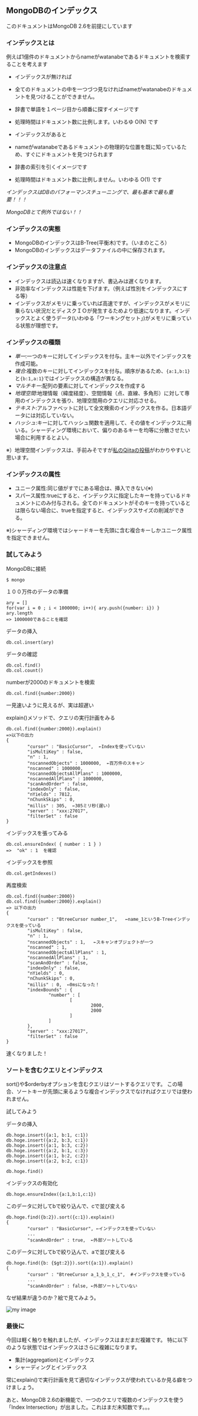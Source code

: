 ## MongoDBのインデックス

このドキュメントはMongoDB 2.6を前提にしています

### インデックスとは

例えば1億件のドキュメントからnameがwatanabeであるドキュメントを検索することを考えます

* インデックスが無ければ
 * 全てのドキュメントの中を一つづつ見なければnameがwatanabeのドキュメントを見つけることができません。
 * 辞書で単語を１ページ目から順番に探すイメージです
 * 処理時間はドキュメント数に比例します。いわるゆ O(N) です 

* インデックスがあると
 * nameがwatanabeであるドキュメントの物理的な位置を既に知っているため、すぐにドキュメントを見つけられます
 * 辞書の索引を引くイメージです
 * 処理時間はドキュメント数に比例しません。いわゆる O(1) です

*インデックスはDBのパフォーマンスチューニングで、最も基本で最も重要！！！*

*MongoDBとて例外ではない！！*

### インデックスの実態

* MongoDBのインデックスはB-Tree(平衡木)です。（いまのところ）
* MongoDBのインデックスはデータファイルの中に保存されます。

### インデックスの注意点

* インデックスは読込は速くなりますが、書込みは遅くなります。
* 非効率なインデックスは性能を下げます。（例えば性別をインデックスにする等）
* インデックスがメモリに乗っていれば高速ですが、インデックスがメモリに乗らない状況だとディスクＩＯが発生するためより低速になります。インデックスとよく使うデータ(いわゆる「ワーキングセット」)がメモリに乗っている状態が理想です。

### インデックスの種類

* *単一*:一つのキーに対してインデックスを付与。主キー以外でインデックスを作成可能。
* *複合*:複数のキーに対してインデックスを付与。順序があるため、`{a:1,b:1}`と`{b:1,a:1}`ではインデックスの構造が異なる。
* *マルチキー*:配列の要素に対してインデックスを作成する
* *地理空間*:地理情報（緯度経度）、空間情報（点、直線、多角形）に対して専用のインデックスを張り、地理空間用のクエリに対応させる。
* *テキスト*:アルファベットに対して全文検索のインデックスを作る。日本語データには対応していない。
* *ハッシュ*:キーに対してハッシュ関数を適用して、その値をインデックスに用いる。シャーディング環境において、偏りのあるキーを均等に分散させたい場合に利用するとよい。

※）地理空間インデックスは、手前みそですが[私のQiitaの投稿](http://qiita.com/fetaro/items/7f110f18c6dd9ccd0c90)がわかりやすいと思います。

### インデックスの属性

* ユニーク属性:同じ値がすでにある場合は、挿入できない(※)
* スパース属性:trueにすると、インデックスに指定したキーを持っているドキュメントにのみ付与される。全てのドキュメントがそのキーを持っているとは限らない場合に、trueを指定すると、インデックスサイズの削減ができる。

※)シャーディング環境ではシャードキーを先頭に含む複合キーしかユニーク属性を指定できません。


### 試してみよう

MongoDBに接続
```
$ mongo
```

１００万件のデータの準備

```
ary = [] 
for(var i = 0 ; i < 1000000; i++){ ary.push({number: i}) }
ary.length
=> 1000000であることを確認
```

データの挿入

```
db.col.insert(ary)
```

データの確認

```
db.col.find()
db.col.count()
```

numberが2000のドキュメントを検索

```
db.col.find({number:2000})
```

一見速いように見えるが、実は超遅い

explain()メソッドで、クエリの実行計画をみる

```
db.col.find({number:2000}).explain()
=>以下の出力
{
        "cursor" : "BasicCursor",  ←Indexを使っていない
        "isMultiKey" : false,
        "n" : 1,
        "nscannedObjects" : 1000000,  ←百万件のスキャン
        "nscanned" : 1000000,
        "nscannedObjectsAllPlans" : 1000000,
        "nscannedAllPlans" : 1000000,
        "scanAndOrder" : false,
        "indexOnly" : false,
        "nYields" : 7812,
        "nChunkSkips" : 0,
        "millis" : 305,  ←305ミリ秒(遅い)
        "server" : "xxx:27017",
        "filterSet" : false
}
```

インデックスを張ってみる

```
db.col.ensureIndex( { number : 1 } )
=>  "ok" : 1  を確認
```

インデックスを参照

```
db.col.getIndexes()
```

再度検索

```
db.col.find({number:2000})
db.col.find({number:2000}).explain()
=> 以下の出力
{
        "cursor" : "BtreeCursor number_1",   ←name_1というB-Treeインデックスを使っている
        "isMultiKey" : false,
        "n" : 1,
        "nscannedObjects" : 1,   ←スキャンオブジェクトが一つ
        "nscanned" : 1,
        "nscannedObjectsAllPlans" : 1,
        "nscannedAllPlans" : 1,
        "scanAndOrder" : false,
        "indexOnly" : false,
        "nYields" : 0,
        "nChunkSkips" : 0,
        "millis" : 0,  ←0msになった！
        "indexBounds" : {
                "number" : [
                        [
                                2000,
                                2000
                        ]
                ]
        },
        "server" : "xxx:27017",
        "filterSet" : false
}
```

速くなりました！


### ソートを含むクエリとインデックス

sort()や$orderbyオプションを含むクエリはソートするクエリです。
この場合、ソートキーが先頭に来るような複合インデックスでなければクエリでは使われません。

試してみよう

データの挿入

```
db.hoge.insert({a:1, b:1, c:1})
db.hoge.insert({a:2, b:3, c:1})
db.hoge.insert({a:1, b:3, c:2})
db.hoge.insert({a:2, b:1, c:3})
db.hoge.insert({a:1, b:2, c:2})
db.hoge.insert({a:2, b:2, c:1})

db.hoge.find()
```

インデックスの有効化
```
db.hoge.ensureIndex({a:1,b:1,c:1})
```

このデータに対してbで絞り込んで、cで並び変える
```
db.hoge.find({b:2}).sort({c:1}).explain()
{
        "cursor" : "BasicCursor", ←インデックスを使っていない
        ...
        "scanAndOrder" : true,  ←外部ソートしている
```


このデータに対してbで絞り込んで、aで並び変える
```
db.hoge.find({b: {$gt:2}}).sort({a:1}).explain()
{
        "cursor" : "BtreeCursor a_1_b_1_c_1",  #インデックスを使っている
        ...
        "scanAndOrder" : false, ←外部ソートしていない
```

なぜ結果が違うのか？絵で見てみよう。

![my image](https://cacoo.com/diagrams/R4Y25Eg3s97bmNYx)


### 最後に

今回は軽く触りを触れましたが、インデックスはまだまだ複雑です。
特に以下のような状態ではインデックスはさらに複雑になります。

* 集計(aggregation)とインデックス
* シャーディングとインデックス

常にexplain()で実行計画を見て適切なインデックスが使われているか見る癖をつけましょう。

あと、MongoDB 2.6の新機能で、一つのクエリで複数のインデックスを使う「Index Intersection」が出ました。これはまだ未知数です。。。


